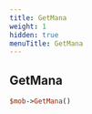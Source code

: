 ```yaml
---
title: GetMana
weight: 1
hidden: true
menuTitle: GetMana
---
```

## GetMana
```perl
$mob->GetMana()
```